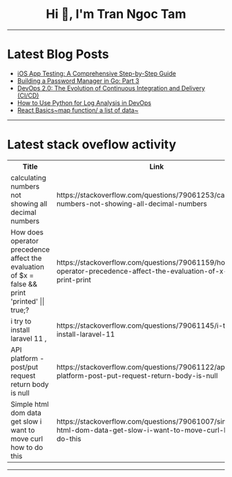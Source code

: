 <h1 align="center">Hi 👋, I'm Tran Ngoc Tam</h1>

---

# Latest Blog Posts 
<!-- BLOG-POST-LIST:START -->
- [iOS App Testing: A Comprehensive Step-by-Step Guide](https://dev.to/ronika_kashyap/ios-app-testing-a-comprehensive-step-by-step-guide-3k71)
- [Building a Password Manager in Go: Part 3](https://dev.to/svemaraju/building-a-password-manager-in-go-part-3-2il1)
- [DevOps 2.0: The Evolution of Continuous Integration and Delivery &lpar;CI/CD&rpar;](https://dev.to/eugene_starikov/devops-20-the-evolution-of-continuous-integration-and-delivery-cicd-42d4)
- [How to Use Python for Log Analysis in DevOps](https://dev.to/anshul_kichara/how-to-use-python-for-log-analysis-in-devops-4fdk)
- [React Basics~map function/ a list of data~](https://dev.to/kkr0423/react-basicsmap-function-a-list-of-data-2ohn)
<!-- BLOG-POST-LIST:END -->

---

# Latest stack oveflow activity
<table>
  <tr><th>Title</th><th>Link</th></tr>
  <!-- STACKOVERFLOW:START --><tr><td>calculating numbers not showing all decimal numbers</td><td>https://stackoverflow.com/questions/79061253/calculating-numbers-not-showing-all-decimal-numbers</td></tr><tr><td>How does operator precedence affect the evaluation of $x = false &amp;&amp; print &#39;printed&#39; || true;?</td><td>https://stackoverflow.com/questions/79061159/how-does-operator-precedence-affect-the-evaluation-of-x-false-print-print</td></tr><tr><td>i try to install laravel 11 ,</td><td>https://stackoverflow.com/questions/79061145/i-try-to-install-laravel-11</td></tr><tr><td>API platform - post/put request return body is null</td><td>https://stackoverflow.com/questions/79061122/api-platform-post-put-request-return-body-is-null</td></tr><tr><td>Simple html dom data get slow i want to move curl how to do this</td><td>https://stackoverflow.com/questions/79061007/simple-html-dom-data-get-slow-i-want-to-move-curl-how-to-do-this</td></tr><!-- STACKOVERFLOW:END -->
</table>

---



